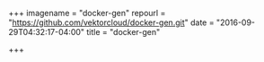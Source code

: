 +++
imagename = "docker-gen"
repourl = "https://github.com/vektorcloud/docker-gen.git"
date = "2016-09-29T04:32:17-04:00"
title = "docker-gen"

+++

